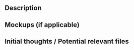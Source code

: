 ## Description

<!--- Describe what cosmetic changes you want implemented -->

## Mockups (if applicable)

<!--- Attach mockups/wireframes  -->

## Initial thoughts / Potential relevant files

<!--- Provide any additional information you may have regarding relevant areas of the codebase -->

<!-- Remember to add labels (which clone, what priority--high/low) -->
